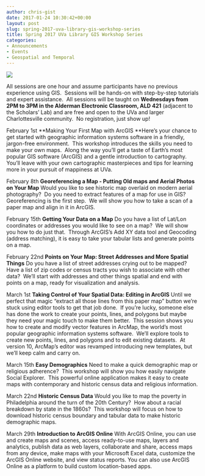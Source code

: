 ```yaml
---
author: chris-gist
date: 2017-01-24 10:30:42+00:00
layout: post
slug: spring-2017-uva-library-gis-workshop-series
title: Spring 2017 UVa Library GIS Workshop Series
categories:
- Announcements
- Events
- Geospatial and Temporal
---
```


![](http://coloradogeologicalsurvey.org/wp-content/uploads/2013/07/gis_data.jpg)

All sessions are one hour and assume participants have no previous experience using GIS.  Sessions will be hands-on with step-by-step tutorials and expert assistance.  All sessions will be taught on **Wednesdays from 2PM to 3PM in the Alderman Electronic Classroom, ALD 421** (adjacent to the Scholars’ Lab) and are free and open to the UVa and larger Charlottesville community.  No registration, just show up!

February 1st
**Making Your First Map with ArcGIS
**Here’s your chance to get started with geographic information systems software in a friendly, jargon-free environment.  This workshop introduces the skills you need to make your own maps.  Along the way you’ll get a taste of Earth’s most popular GIS software (ArcGIS) and a gentle introduction to cartography. You’ll leave with your own cartographic masterpieces and tips for learning more in your pursuit of mappiness at UVa.

February 8th
**Georeferencing a Map - Putting Old maps and Aerial Photos on Your Map**
Would you like to see historic map overlaid on modern aerial photography?  Do you need to extract features of a map for use in GIS?  Georeferencing is the first step.  We will show you how to take a scan of a paper map and align in it in ArcGIS.

February 15th
**Getting Your Data on a Map**
Do you have a list of Lat/Lon coordinates or addresses you would like to see on a map?  We will show you how to do just that.  Through ArcGIS’s Add XY data tool and Geocoding (address matching), it is easy to take your tabular lists and generate points on a map.

February 22nd
**Points on Your Map: Street Addresses and More Spatial Things**
Do you have a list of street addresses crying out to be mapped?  Have a list of zip codes or census tracts you wish to associate with other data?  We’ll start with addresses and other things spatial and end with points on a map, ready for visualization and analysis.

March 1st
**Taking Control of Your Spatial Data: Editing in ArcGIS**
Until we perfect that magic “extract all those lines from this paper map” button we’re stuck using editor tools to get that job done.  If you’re lucky, someone else has done the work to create your points, lines, and polygons but maybe they need your magic touch to make them better.  This session shows you how to create and modify vector features in ArcMap, the world’s most popular geographic information systems software.  We’ll explore tools to create new points, lines, and polygons and to edit existing datasets.  At version 10, ArcMap’s editor was revamped introducing new templates, but we’ll keep calm and carry on.

March 15th
**Easy Demographics**
Need to make a quick demographic map or religious adherence?  This workshop will show you how easily navigate Social Explorer.  This powerful online application makes it easy to create maps with contemporary and historic census data and religious information.

March 22nd
**Historic Census Data**
Would you like to map the poverty in Philadelphia around the turn of the 20th Century?  How about a racial breakdown by state in the 1860s?  This workshop will focus on how to download historic census boundary and tabular data to make historic demographic maps.

March 29th
**Introduction to ArcGIS Online**
With ArcGIS Online, you can use and create maps and scenes, access ready-to-use maps, layers and analytics, publish data as web layers, collaborate and share, access maps from any device, make maps with your Microsoft Excel data, customize the ArcGIS Online website, and view status reports. You can also use ArcGIS Online as a platform to build custom location-based apps.
